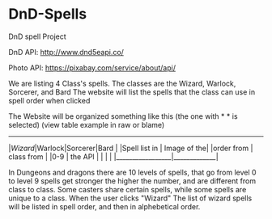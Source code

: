 # DnD-Spells
DnD spell Project 


DnD API: http://www.dnd5eapi.co/

Photo API: https://pixabay.com/service/about/api/

We are listing 4 Class's spells.
The classes are the Wizard, Warlock, Sorcerer, and Bard
The website will list the spells that the class can use in spell order when clicked

The Website will be organized something like this
(the one with * * is selected)
(view table example in raw or blame)
 _______________________________
|*Wizard*|Warlock|Sorcerer|Bard |
|Spell list in    | Image of the|
|order from       | class from  |
|0-9              | the API     |
|                 |             |
|_________________|_____________|



In Dungeons and dragons there are 10 levels of spells, that go from level 0 to level 9
spells get stronger the higher the number, and are different from class to class. Some
casters share certain spells, while some spells are unique to a class. When the user clicks
"Wizard" The list of wizard spells will be listed in spell order, and then in alphebetical order.
